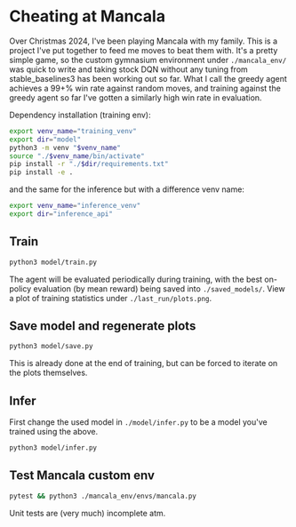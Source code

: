 # Cheating at Mancala

Over Christmas 2024, I've been playing Mancala with my family. This is a project I've put together to feed me moves to beat them with. It's a pretty simple game, so the custom gymnasium environment under `./mancala_env/` was quick to write and taking stock DQN without any tuning from stable_baselines3 has been working out so far. What I call the greedy agent achieves a 99+% win rate against random moves, and training against the greedy agent so far I've gotten a similarly high win rate in evaluation. 

Dependency installation (training env):
```bash
export venv_name="training_venv"
export dir="model"
python3 -m venv "$venv_name"
source "./$venv_name/bin/activate"
pip install -r "./$dir/requirements.txt"
pip install -e .
```
and the same for the inference but with a difference venv name:

```bash
export venv_name="inference_venv"
export dir="inference_api"
```

## Train

```bash
python3 model/train.py
```
The agent will be evaluated periodically during training, with the best on-policy evaluation (by mean reward) being saved into `./saved_models/`. View a plot of training statistics under `./last_run/plots.png`.

## Save model and regenerate plots

```bash
python3 model/save.py
```

This is already done at the end of training, but can be forced to iterate on the plots themselves.

## Infer
First change the used model in `./model/infer.py` to be a model you've trained using the above.

```bash
python3 model/infer.py
```

## Test Mancala custom env

```bash
pytest && python3 ./mancala_env/envs/mancala.py
```

Unit tests are (very much) incomplete atm.
